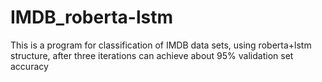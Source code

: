 # IMDB_roberta-lstm
This is a program for classification of IMDB data sets, using roberta+lstm structure, after three iterations can achieve about 95% validation set accuracy
